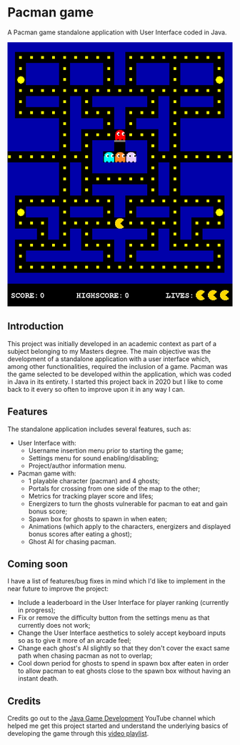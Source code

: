 # Pacman game
A Pacman game standalone application with User Interface coded in Java. 

![pacman maze](https://github.com/TuckerLucas/Pacman-Java/blob/master/Pac-Man/res/Images/pacman.PNG)

## Introduction 
This project was initially developed in an academic context as part of a subject belonging to my Masters degree. The main objective was the development of a standalone application with a user interface which, among other functionalities, required the inclusion of a game. Pacman was the game selected to be developed within the application, which was coded in Java in its entirety. I started this project back in 2020 but I like to come back to it every so often to improve upon it in any way I can. 

## Features
The standalone application includes several features, such as:
* User Interface with:
  + Username insertion menu prior to starting the game;
  + Settings menu for sound enabling/disabling;
  + Project/author information menu.
* Pacman game with:
  + 1 playable character (pacman) and 4 ghosts;
  + Portals for crossing from one side of the map to the other;
  + Metrics for tracking player score and lifes;
  + Energizers to turn the ghosts vulnerable for pacman to eat and gain bonus score;
  + Spawn box for ghosts to spawn in when eaten;
  + Animations (which apply to the characters, energizers and displayed bonus scores after eating a ghost);
  + Ghost AI for chasing pacman.

## Coming soon
I have a list of features/bug fixes in mind which I'd like to implement in the near future to improve the project:
* Include a leaderboard in the User Interface for player ranking (currently in progress);
* Fix or remove the difficulty button from the settings menu as that currently does not work;
* Change the User Interface aesthetics to solely accept keyboard inputs so as to give it more of an arcade feel;
* Change each ghost's AI slightly so that they don't cover the exact same path when chasing pacman as not to overlap;
* Cool down period for ghosts to spend in spawn box after eaten in order to allow pacman to eat ghosts close to the spawn box without having an instant death.

## Credits
Credits go out to the [Java Game Development](https://www.youtube.com/@JavaGameDevelopment) YouTube channel which helped me get this project started and understand the underlying basics of developing the game through this [video playlist](https://www.youtube.com/watch?v=_g2_KQIr2qk&list=PLD5R3cJr8wU2ZNZ-l5MKowc7sXwaV8hFg&ab_channel=JavaGameDevelopment).


